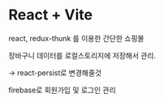 # React + Vite

react, redux-thunk 를 이용한 간단한 쇼핑몰

장바구니 데이터를 로컬스토리지에 저장해서 관리.

-> react-persist로 변경해줄것

firebase로 회원가입 및 로그인 관리
